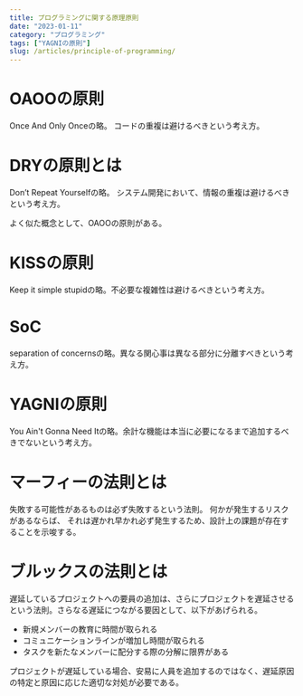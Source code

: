 ```yaml
---
title: プログラミングに関する原理原則
date: "2023-01-11"
category: "プログラミング"
tags: ["YAGNIの原則"]
slug: /articles/principle-of-programming/
---
```



# OAOOの原則
Once And Only Onceの略。 コードの重複は避けるべきという考え方。


# DRYの原則とは
Don’t Repeat Yourselfの略。 システム開発において、情報の重複は避けるべきという考え方。

よく似た概念として、OAOOの原則がある。


# KISSの原則
Keep it simple stupidの略。不必要な複雑性は避けるべきという考え方。


# SoC
separation of concernsの略。異なる関心事は異なる部分に分離すべきという考え方。


# YAGNIの原則
You Ain't Gonna Need Itの略。余計な機能は本当に必要になるまで追加するべきでないという考え方。


# マーフィーの法則とは
失敗する可能性があるものは必ず失敗するという法則。
何かが発生するリスクがあるならば、 それは遅かれ早かれ必ず発生するため、設計上の課題が存在することを示唆する。


# ブルックスの法則とは
遅延しているプロジェクトへの要員の追加は、さらにプロジェクトを遅延させるという法則。さらなる遅延につながる要因として、以下があげられる。
+ 新規メンバーの教育に時間が取られる
+ コミュニケーションラインが増加し時間が取られる　
+ タスクを新たなメンバーに配分する際の分解に限界がある

プロジェクトが遅延している場合、安易に人員を追加するのではなく、遅延原因の特定と原因に応じた適切な対処が必要である。